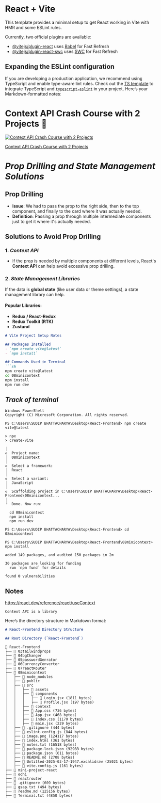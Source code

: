 # React + Vite

This template provides a minimal setup to get React working in Vite with HMR and some ESLint rules.

Currently, two official plugins are available:

- [@vitejs/plugin-react](https://github.com/vitejs/vite-plugin-react/blob/main/packages/plugin-react/README.md) uses [Babel](https://babeljs.io/) for Fast Refresh
- [@vitejs/plugin-react-swc](https://github.com/vitejs/vite-plugin-react-swc) uses [SWC](https://swc.rs/) for Fast Refresh

## Expanding the ESLint configuration

If you are developing a production application, we recommend using TypeScript and enable type-aware lint rules. Check out the [TS template](https://github.com/vitejs/vite/tree/main/packages/create-vite/template-react-ts) to integrate TypeScript and [`typescript-eslint`](https://typescript-eslint.io) in your project.
Here’s your Markdown-formatted notes:  

# Context API Crash Course with 2 Projects 🚀  

[![Context API Crash Course with 2 Projects](https://img.youtube.com/vi/JQVBGtZMqgU/maxresdefault.jpg)](https://youtu.be/JQVBGtZMqgU?si=IlbXQASPFOkDKrD8)  

[Context API Crash Course with 2 Projects](https://youtu.be/JQVBGtZMqgU?si=IlbXQASPFOkDKrD8)

# ***Prop Drilling and State Management Solutions***

## **Prop Drilling**
- **Issue**: We had to pass the prop to the right side, then to the top component, and finally to the card where it was actually needed.
- **Definition**: Passing a prop through multiple intermediate components just to get it where it's actually needed.

## **Solutions to Avoid Prop Drilling**

### 1. *Context API*  
- If the prop is needed by multiple components at different levels, React's **Context API** can help avoid excessive prop drilling.

### 2. *State Management Libraries*
If the data is **global state** (like user data or theme settings), a state management library can help.

#### Popular Libraries:
- **Redux / React-Redux**
- **Redux Toolkit (RTK)**
- **Zustand**

```md
# Vite Project Setup Notes

## Packages Installed
- `npm create vite@latest`
- `npm install`

## Commands Used in Terminal
```sh
npm create vite@latest
cd 08minicontext
npm install
npm run dev
```

## ***Track of terminal***
```
Windows PowerShell
Copyright (C) Microsoft Corporation. All rights reserved.

PS C:\Users\SUDIP BHATTACHARYA\Desktop\React-Frontend> npm create vite@latest

> npx
> create-vite

│
◇  Project name:
│  08minicontext
│
◇  Select a framework:
│  React
│
◇  Select a variant:
│  JavaScript
│
◇  Scaffolding project in C:\Users\SUDIP BHATTACHARYA\Desktop\React-Frontend\08minicontext...
│
└  Done. Now run:

  cd 08minicontext
  npm install
  npm run dev

PS C:\Users\SUDIP BHATTACHARYA\Desktop\React-Frontend> cd 08minicontext

PS C:\Users\SUDIP BHATTACHARYA\Desktop\React-Frontend\08minicontext> npm install

added 149 packages, and audited 150 packages in 2m

30 packages are looking for funding
  run `npm fund` for details

found 0 vulnerabilities
```
Notes
---

https://react.dev/reference/react/useContext

`Context API is a library`

Here’s the directory structure in Markdown format:  

```md
# React-Frontend Directory Structure

## Root Directory (`React-Frontend`)
```
```
📂 React-Frontend
├── 📂 03tailwindprops
├── 📂 04bgChanger
├── 📂 05passwordGenrator
├── 📂 06CurrencyConverter
├── 📂 07reactRouter
├── 📂 08minicontext
│   ├── 📂 node_modules
│   ├── 📂 public
│   ├── 📂 src
│   │   ├── 📂 assets
│   │   ├── 📂 components
│   │   │   ├── 📄 Login.jsx (1811 bytes)
│   │   │   ├── 📄 Profile.jsx (197 bytes)
│   │   ├── 📂 context
│   │   ├── 📄 App.css (736 bytes)
│   │   ├── 📄 App.jsx (468 bytes)
│   │   ├── 📄 index.css (1170 bytes)
│   │   ├── 📄 main.jsx (229 bytes)
│   ├── 📄 .gitignore (444 bytes)
│   ├── 📄 eslint.config.js (844 bytes)
│   ├── 📄 image.png (124117 bytes)
│   ├── 📄 index.html (361 bytes)
│   ├── 📄 notes.txt (16518 bytes)
│   ├── 📄 package-lock.json (92983 bytes)
│   ├── 📄 package.json (611 bytes)
│   ├── 📄 README.md (2708 bytes)
│   ├── 📄 Untitled-2025-03-17-1947.excalidraw (25021 bytes)
│   ├── 📄 vite.config.js (161 bytes)
├── 📂 mini-project-react
├── 📂 ochi
├── 📂 reactrouter
├── 📄 .gitignore (609 bytes)
├── 📄 gsap.txt (494 bytes)
├── 📄 readme.md (125156 bytes)
├── 📄 Terminal.txt (4850 bytes)
```
